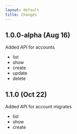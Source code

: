 ```yaml
---
layout: default
title: Changes
---
```


## 1.0.0-alpha (Aug 16)

Added API for accounts
 - list
 - show
 - create
 - update
 - delete

## 1.1.0 (Oct 22)

 Added API for account migrates
 - list
 - show
 - create
